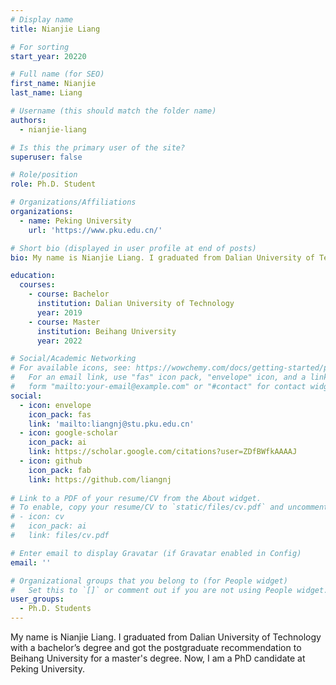 ```yaml
---
# Display name
title: Nianjie Liang

# For sorting
start_year: 20220

# Full name (for SEO)
first_name: Nianjie
last_name: Liang

# Username (this should match the folder name)
authors:
  - nianjie-liang

# Is this the primary user of the site?
superuser: false

# Role/position
role: Ph.D. Student

# Organizations/Affiliations
organizations:
  - name: Peking University
    url: 'https://www.pku.edu.cn/'

# Short bio (displayed in user profile at end of posts)
bio: My name is Nianjie Liang. I graduated from Dalian University of Technology with a bachelor’s degree and got the postgraduate recommendation to Beihang University for a master's degree. Now, I am a PhD candidate at Peking University.

education:
  courses:
    - course: Bachelor
      institution: Dalian University of Technology
      year: 2019
    - course: Master
      institution: Beihang University
      year: 2022

# Social/Academic Networking
# For available icons, see: https://wowchemy.com/docs/getting-started/page-builder/#icons
#   For an email link, use "fas" icon pack, "envelope" icon, and a link in the
#   form "mailto:your-email@example.com" or "#contact" for contact widget.
social:
  - icon: envelope
    icon_pack: fas
    link: 'mailto:liangnj@stu.pku.edu.cn'
  - icon: google-scholar
    icon_pack: ai
    link: https://scholar.google.com/citations?user=ZDfBWfkAAAAJ
  - icon: github
    icon_pack: fab
    link: https://github.com/liangnj
  
# Link to a PDF of your resume/CV from the About widget.
# To enable, copy your resume/CV to `static/files/cv.pdf` and uncomment the lines below.
# - icon: cv
#   icon_pack: ai
#   link: files/cv.pdf

# Enter email to display Gravatar (if Gravatar enabled in Config)
email: ''

# Organizational groups that you belong to (for People widget)
#   Set this to `[]` or comment out if you are not using People widget.
user_groups:
  - Ph.D. Students
---
```


My name is Nianjie Liang. I graduated from Dalian University of Technology with a bachelor’s degree and got the postgraduate recommendation to Beihang University for a master's degree. Now, I am a PhD candidate at Peking University.
